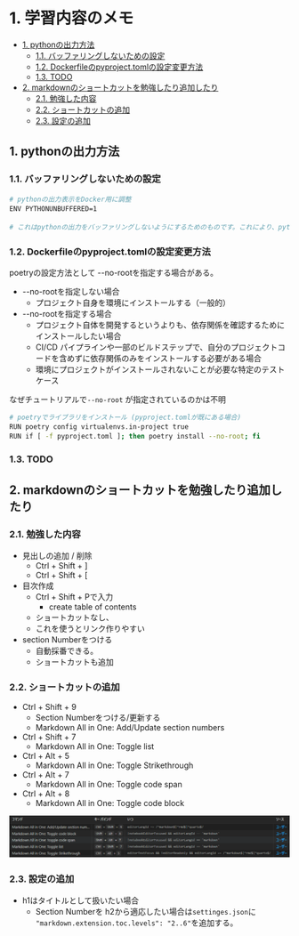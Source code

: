 # 1. 学習内容のメモ

- [1. pythonの出力方法](#1-pythonの出力方法)
  - [1.1. バッファリングしないための設定](#11-バッファリングしないための設定)
  - [1.2. Dockerfileのpyproject.tomlの設定変更方法](#12-dockerfileのpyprojecttomlの設定変更方法)
  - [1.3. TODO](#13-todo)
- [2. markdownのショートカットを勉強したり追加したり](#2-markdownのショートカットを勉強したり追加したり)
  - [2.1. 勉強した内容](#21-勉強した内容)
  - [2.2. ショートカットの追加](#22-ショートカットの追加)
  - [2.3. 設定の追加](#23-設定の追加)

## 1. pythonの出力方法

### 1.1. バッファリングしないための設定

```bash
# pythonの出力表示をDocker用に調整
ENV PYTHONUNBUFFERED=1

# これはpythonの出力をバッファリングしないようにするためのものです。これにより、pythonの出力がすぐに表示されるようになります
```

### 1.2. Dockerfileのpyproject.tomlの設定変更方法

poetryの設定方法として --no-rootを指定する場合がある。

- --no-rootを指定しない場合
  - プロジェクト自身を環境にインストールする（一般的）
- --no-rootを指定する場合
  - プロジェクト自体を開発するというよりも、依存関係を確認するためにインストールしたい場合
  - CI/CD パイプラインや一部のビルドステップで、自分のプロジェクトコードを含めずに依存関係のみをインストールする必要がある場合
  - 環境にプロジェクトがインストールされないことが必要な特定のテストケース

なぜチュートリアルで`--no-root` が指定されているのかは不明

```bash
# poetryでライブラリをインストール (pyproject.tomlが既にある場合)
RUN poetry config virtualenvs.in-project true
RUN if [ -f pyproject.toml ]; then poetry install --no-root; fi
```

### 1.3. TODO

## 2. markdownのショートカットを勉強したり追加したり

### 2.1. 勉強した内容

- 見出しの追加 / 削除
  - Ctrl + Shift + ]
  - Ctrl + Shift + [
- 目次作成
  - Ctrl + Shift + Pで入力
    - create table of contents
  - ショートカットなし、
  - これを使うとリンク作りやすい
- section Numberをつける
  - 自動採番できる。
  - ショートカットも追加

### 2.2. ショートカットの追加

- Ctrl + Shift + 9
  - Section Numberをつける/更新する
  - Markdown All in One: Add/Update section numbers
- Ctrl + Shift + 7
  - Markdown All in One: Toggle list
- Ctrl + Alt + 5
  - Markdown All in One: Toggle Strikethrough
- Ctrl + Alt + 7
  - Markdown All in One: Toggle code span
- Ctrl + Alt + 8
  - Markdown All in One: Toggle code block

![ショートカット](ショートカット情報.png)

### 2.3. 設定の追加

- h1はタイトルとして扱いたい場合
  - Section Numberを h2から適応したい場合は`settinges.json`に `"markdown.extension.toc.levels": "2..6"`を追加する。
